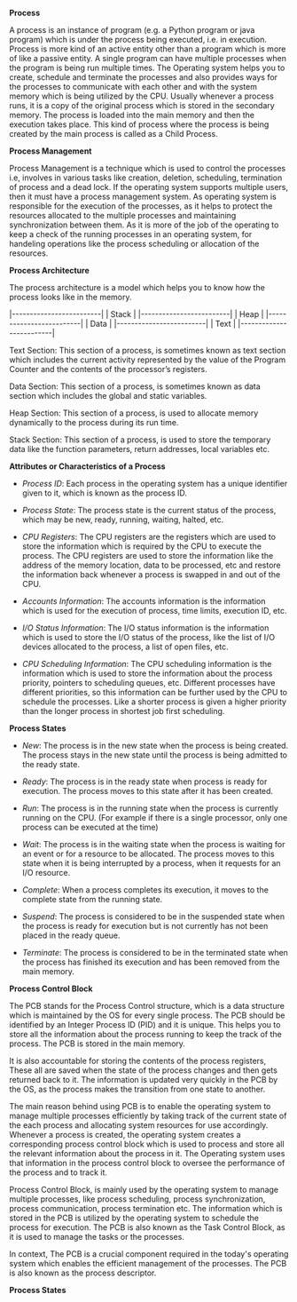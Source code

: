 **Process**

A process is an instance of program (e.g. a Python program or java program) which is under the process being executed, i.e. in execution. Process is more kind of an active entity other than a program which is more of like a passive entity. A single program can have multiple processes when the program is being run multiple times. The Operating system helps you to create, schedule and terminate the processes and also provides ways for the processes to communicate with each other and with the system memory which is being utilized by the CPU. Usually whenever a process runs, it is a copy of the original process which is stored in the secondary memory. The process is loaded into the main memory and then the execution takes place. This kind of process where the process is being created by the main process is called as a Child Process.

**Process Management**

Process Management is a technique which is used to control the processes i.e, involves in various tasks like creation, deletion, scheduling, termination of process and a dead lock. If the operating system supports multiple users, then it must have a process management system. As operating system is responsible for the execution of the processes, as it helps to protect the resources allocated to the multiple processes and maintaining synchronization between them. As it is more of the job of the operating to keep a check of the running processes in an operating system, for handeling operations like the process scheduling or allocation of the resources.

**Process Architecture**

The process architecture is a model which helps you to know how the process looks like in the memory.

|-------------------------|
|         Stack           |
|-------------------------|
|         Heap            |
|-------------------------|
|         Data            |
|-------------------------|
|         Text            |
|-------------------------|

Text Section: This section of a process, is sometimes known as text section which includes the current activity represented by the value of the Program Counter and the contents of the processor’s registers.

Data Section: This section of a process, is sometimes known as data section which includes the global and static variables.

Heap Section: This section of a process, is used to allocate memory dynamically to the process during its run time.

Stack Section: This section of a process, is used to store the temporary data like the function parameters, return addresses, local variables etc.

**Attributes or Characteristics of a Process**

- *Process ID*: Each process in the operating system has a unique identifier given to it, which is known as the process ID.

- *Process State*: The process state is the current status of the process, which may be new, ready, running, waiting, halted, etc.

- *CPU Registers*: The CPU registers are the registers which are used to store the information which is required by the CPU to execute the process. The CPU registers are used to store the information like the address of the memory location, data to be processed, etc and restore the information back whenever a process is swapped in and out of the CPU. 

- *Accounts Information*: The accounts information is the information which is used for the execution of process, time limits, execution ID, etc.

- *I/O Status Information*: The I/O status information is the information which is used to store the I/O status of the process, like the list of I/O devices allocated to the process, a list of open files, etc.

- *CPU Scheduling Information*: The CPU scheduling information is the information which is used to store the information about the process priority, pointers to scheduling queues, etc. Different processes have different priorities, so this information can be further used by the CPU to schedule the processes. Like a shorter process is given a higher priority than the longer process in shortest job first scheduling.

**Process States**

- *New*: The process is in the new state when the process is being created. The process stays in the new state until the process is being admitted to the ready state.

- *Ready*: The process is in the ready state when process is ready for execution. The process moves to this state after it has been created.

- *Run*: The process is in the running state when the process is currently running on the CPU. (For example if there is a single processor, only one process can be executed at the time)

- *Wait*: The process is in the waiting state when the process is waiting for an event or for a resource to be allocated. The process moves to this state when it is being interrupted by a process, when it requests for an I/O resource.

- *Complete*: When a process completes its execution, it moves to the complete state from the running state.

- *Suspend*: The process is considered to be in the suspended state when the process is ready for execution but is not currently has not been placed in the ready queue.

- *Terminate*: The process is considered to be in the terminated state when the process has finished its execution and has been removed from the main memory.

**Process Control Block**

The PCB stands for the Process Control structure, which is a data structure which is maintained by the OS for every single process. The PCB should be identified by an Integer Process ID (PID) and it is unique. This helps you to store all the information about the process running to keep the track of the process. The PCB is stored in the main memory.

It is also accountable for storing the contents of the process registers, These all are saved when the state of the process changes and then gets returned back to it. The information is updated very quickly in the PCB by the OS, as the process makes the transition from one state to another.

The main reason behind using PCB is to enable the operating system to manage multiple processes efficiently by taking track of the current state of the each process and allocating system resources for use accordingly. Whenever a process is created, the operating system creates a corresponding process control block which is used to process and store all the relevant information about the process in it. The Operating system uses that information in the process control block to oversee the performance of the process and to track it.

Process Control Block, is mainly used by the operating system to manage multiple processes, like process scheduling, process synchronization, process communication, process termination etc. The information which is stored in the PCB is utilized by the operating system to schedule the process for execution. The PCB is also known as the Task Control Block, as it is used to manage the tasks or the processes.

In context, The PCB is a crucial component required in the today's operating system which enables the efficient management of the processes. The PCB is also known as the process descriptor.

**Process States**

